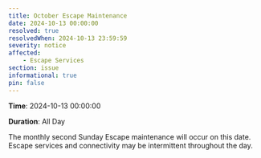 ```yaml
---
title: October Escape Maintenance
date: 2024-10-13 00:00:00
resolved: true
resolvedWhen: 2024-10-13 23:59:59
severity: notice
affected:
    - Escape Services
section: issue
informational: true
pin: false
---
```


**Time**: 2024-10-13 00:00:00

**Duration**: All Day

The monthly second Sunday Escape maintenance will occur on this date. Escape services and connectivity may be intermittent throughout the day.
